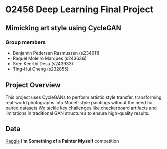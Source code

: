 # 02456 Deep Learning Final Project
## Mimicking art style using CycleGAN

### Group members
- Benjamin Pedersen Rasmussen (s234911)
- Raquel Moleiro Marques (s243636)
- Sree Keerthi Desu (s243933)
- Ting-Hui Cheng (s232855)

## Project Overview
This project uses CycleGANs to perform artistic style transfer, transforming real-world photographs into Monet-style paintings without the need for paired datasets
We tackle key challenges like checkerboard artifacts and limitations in traditional GAN structures to ensure high-quality results.

## Data 
[Kaggle](https://www.kaggle.com/competitions/gan-getting-started) **I’m Something of a Painter Myself** competition